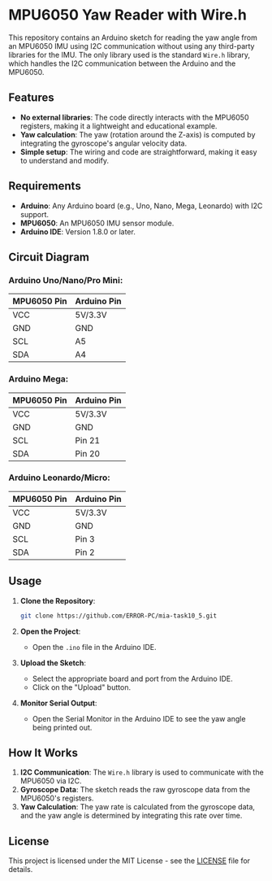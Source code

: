 # MPU6050 Yaw Reader with Wire.h

This repository contains an Arduino sketch for reading the yaw angle from an MPU6050 IMU using I2C communication without using any third-party libraries for the IMU. The only library used is the standard `Wire.h` library, which handles the I2C communication between the Arduino and the MPU6050.

## Features
- **No external libraries**: The code directly interacts with the MPU6050 registers, making it a lightweight and educational example.
- **Yaw calculation**: The yaw (rotation around the Z-axis) is computed by integrating the gyroscope's angular velocity data.
- **Simple setup**: The wiring and code are straightforward, making it easy to understand and modify.

## Requirements
- **Arduino**: Any Arduino board (e.g., Uno, Nano, Mega, Leonardo) with I2C support.
- **MPU6050**: An MPU6050 IMU sensor module.
- **Arduino IDE**: Version 1.8.0 or later.

## Circuit Diagram

### Arduino Uno/Nano/Pro Mini:

| **MPU6050 Pin** | **Arduino Pin** |
|-----------------|-----------------|
| VCC             | 5V/3.3V         |
| GND             | GND             |
| SCL             | A5              |
| SDA             | A4              |

### Arduino Mega:

| **MPU6050 Pin** | **Arduino Pin** |
|-----------------|-----------------|
| VCC             | 5V/3.3V         |
| GND             | GND             |
| SCL             | Pin 21          |
| SDA             | Pin 20          |

### Arduino Leonardo/Micro:

| **MPU6050 Pin** | **Arduino Pin** |
|-----------------|-----------------|
| VCC             | 5V/3.3V         |
| GND             | GND             |
| SCL             | Pin 3           |
| SDA             | Pin 2           |

## Usage

1. **Clone the Repository**:
    ```bash
    git clone https://github.com/ERROR-PC/mia-task10_5.git
    ```
2. **Open the Project**:
   - Open the `.ino` file in the Arduino IDE.

3. **Upload the Sketch**:
   - Select the appropriate board and port from the Arduino IDE.
   - Click on the "Upload" button.

4. **Monitor Serial Output**:
   - Open the Serial Monitor in the Arduino IDE to see the yaw angle being printed out.

## How It Works

1. **I2C Communication**: The `Wire.h` library is used to communicate with the MPU6050 via I2C.
2. **Gyroscope Data**: The sketch reads the raw gyroscope data from the MPU6050's registers.
3. **Yaw Calculation**: The yaw rate is calculated from the gyroscope data, and the yaw angle is determined by integrating this rate over time.

## License
This project is licensed under the MIT License - see the [LICENSE](LICENSE) file for details.
